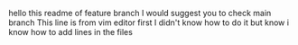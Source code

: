hello this readme of feature branch I would suggest you to check main branch 
This line is from vim editor first I didn't know how to do it but know i know how to add lines in the files 

 
